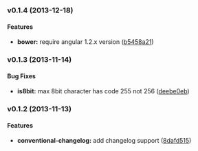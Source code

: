 <a name="v0.1.4"></a>
### v0.1.4 (2013-12-18)


#### Features

* **bower:** require angular 1.2.x version ([b5458a21](https://github.com/janantala/angular-qr/commit/b5458a2156cb00d1ea9e4520db17a07c1079b8ba))

<a name="v0.1.3"></a>
### v0.1.3 (2013-11-14)


#### Bug Fixes

* **is8bit:** max 8bit character has code 255 not 256 ([deebe0eb](https://github.com/janantala/angular-qr/commit/deebe0eb2eb353a52e023a37e1478e75f7b7221a))


<a name="v0.1.2"></a>
### v0.1.2 (2013-11-13)


#### Features

* **conventional-changelog:** add changelog support ([8dafd515](https://github.com/janantala/angular-qr/commit/8dafd515f0bf361366047838b024c22d767bae0b))

